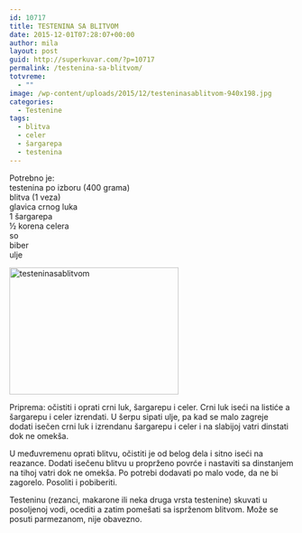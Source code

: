 ```yaml
---
id: 10717
title: TESTENINA SA BLITVOM
date: 2015-12-01T07:28:07+00:00
author: mila
layout: post
guid: http://superkuvar.com/?p=10717
permalink: /testenina-sa-blitvom/
totvreme:
  - ""
image: /wp-content/uploads/2015/12/testeninasablitvom-940x198.jpg
categories:
  - Testenine
tags:
  - blitva
  - celer
  - šargarepa
  - testenina
---
```

Potrebno je:  
testenina po izboru (400 grama)  
blitva (1 veza)  
glavica crnog luka  
1 šargarepa  
½ korena celera  
so  
biber  
ulje

[<img class="alignnone size-medium wp-image-10719" src="//superkuvar.com/wp-content/uploads/2015/12/testeninasablitvom-300x225.jpg" alt="testeninasablitvom" width="300" height="225" />](//superkuvar.com/wp-content/uploads/2015/12/testeninasablitvom-e1448954785480.jpg)

Priprema: očistiti i oprati crni luk, šargarepu i celer. Crni luk iseći na listiće a šargarepu i celer izrendati. U šerpu sipati ulje, pa kad se malo zagreje dodati isečen crni luk i izrendanu šargarepu i celer i na slabijoj vatri dinstati dok ne omekša.

U međuvremenu oprati blitvu, očistiti je od belog dela i sitno iseći na reazance. Dodati isečenu blitvu u proprženo povrće i nastaviti sa dinstanjem na tihoj vatri dok ne omekša. Po potrebi dodavati po malo vode, da ne bi zagorelo. Posoliti i pobiberiti.

Testeninu (rezanci, makarone ili neka druga vrsta testenine) skuvati u posoljenoj vodi, ocediti a zatim pomešati sa isprženom blitvom. Može se posuti parmezanom, nije obavezno.